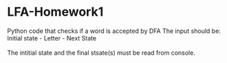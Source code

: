 # LFA-Homework1
Python code that checks if a word is accepted by DFA 
The input should be: <br/>
Initial state -  Letter - Next State <br/>
<br/>
The intitial state and the final stsate(s) must be read from console.
